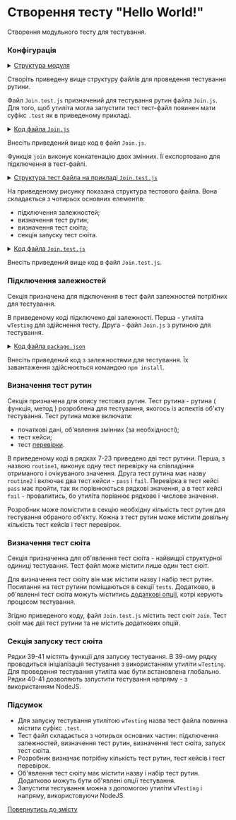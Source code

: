 #  Створення тесту "Hello World!"

Створення модульного тесту для тестування.

### Конфігурація

<details>
  <summary><u>Структура модуля</u></summary>

```
testHello
    ├── Join.js
    ├── Join.test.js    
    └── package.json

```

</details>

Створіть приведену вище структуру файлів для проведення тестування рутини.

Файл `Join.test.js` призначений для тестування рутин файла `Join.js`. Для того, щоб утиліта могла запустити тест тест-файл повинен мати суфікс `.test` як в приведеному прикладі.

<details>
    <summary><u>Код файла <code>Join.js</code></u></summary>

```js    
module.exports.join = function( a, b )
{
  return String( a ) + String( b );
}

```

</details>

Внесіть приведений вище код в файл `Join.js`.

Функція `join` виконує конкатенацію двох змінних. Її експортовано для підключення в тест-файлі.

<details>
    <summary><u>Структура тест файла на прикладі <code>Join.test.js</code></u></summary>

![join.test.png](../../images/join.test.png)

</details>

На приведеному рисунку показана структура тестового файла. Вона складається з чотирьох основних елементів:
- підключення залежностей;
- визначення тест рутин;
- визначення тест сюіта;
- секція запуску тест сюіта.


<details>
    <summary><u>Код файла <code>Join.test.js</code></u></summary>

```json    

let _ = require( 'wTesting' );
let Join = require( './Join.js' );

//

function routine1( test )
{
  test.identical( Join.join( 'Hello ', 'world!' ), 'Hello world!' );
}

//

function routine2( test )
{

  test.case = 'pass';
  test.identical( Join.join( 1, 3 ), '13' );

  test.case = 'fail';
  test.identical( Join.join( 1, 3 ), 13 );

}

//

var Self =
{
  name : 'Join',
  tests :
  {
    routine1,
    routine2,
  }
}

//

Self = wTestSuite( Self );
if( typeof module !== 'undefined' && !module.parent )
wTester.test( Self.name ); 

```

</details>

Внесіть приведений вище код в файл `Join.test.js`.

### Підключення залежностей

Секція призначена для підключення в тест файл залежностей потрібних для тестування.

В приведеному коді підключено дві залежності. Перша - утиліта `wTesting` для здійснення тесту. Друга - файл `Join.js` з рутиною для тестування.

<details>
    <summary><u>Код файла <code>package.json</code></u></summary>

```json    
{
  "dependencies": {
    "wTesting": ""
  }
}

```

</details>

Внесіть приведений код з залежностями для тестування. Їх завантаження здійснюється командою `npm install`.

### Визначення тест рутин

Секція призначена для опису тестових рутин. Тест рутина - рутина ( функція, метод ) розроблена для тестування, якогось із аспектів об'кту тестування. Тест рутина може включати:
- початкові дані, об'явлення змінних (за необхідності);
- тест кейси;
- тест [перевірки](../TestCheck.md).

В приведеному коді в рядках 7-23 приведено дві тест рутини. Перша, з назвою `routine1`, виконує одну тест перевірку на співпадіння отриманого і очікуваного значення. Друга тест рутина має назву `routine2` і включає два тест кейси - `pass` i `fail`. Перевірка в тест кейсі `pass` має пройти, так як порівнюються рядкові значення, а в тест кейсі `fail` - провалитись, бо утиліта порівнює рядкове і числове значення.

Розробник може помістити в секцію необхідну кількість тест рутин для тестування обраного об'єкту. Кожна з тест рутин може містити довільну кількість тест кейсів і тест перевірок.

### Визначення тест сюіта

Секція призначенна для об'явлення тест сюіта - найвищої структурної одиниці тестування. Тест файл може містити лише один тест сюіт.

Для визначення тест сюіту він має містити назву і набір тест рутин. Посилання на тест рутини поміщаються в секції `tests`. Додатково, в об'явленні тест сюіта можуть міститись [додаткові опції](TestOptions.md), котрі керують процесом тестування.

Згідно приведеного коду, файл `Join.test.js` містить тест сюіт `Join`. Тест сюіт має дві тест рутини та не містить додаткових опцій.

### Cекція запуску тест сюіта

Рядки 39-41 містять функції для запуску тестування. 
В 39-ому рядку проводиться ініціалізація тестування з використанням утиліти `wTesting`. Для проведення тестування утиліта має бути встановлена глобально.  
Рядки 40-41 дозволяють запустити тестування напряму - з використанням NodeJS.

### Підсумок

- Для запуску тестування утилітою `wTesting` назва тест файла повинна містити суфікс `.test`.
- Тест файл складається з чотирьох основних частин: підключення залежностей, визначення тест рутин, визначення тест сюіта, запуск тест сюіта.
- Розробник визначає потрібну кількість тест рутин, тест кейсів і тест перевірок.
- Об'явлення тест сюіту має містити назву і набір тест рутин. Додатково можуть бути об'явлені опції тестування.
- Запустити тестування можна з допомогою утиліти `wTesting` і напряму, використовуючи NodeJS.

[Повернутись до змісту](../README.md#Туторіали)